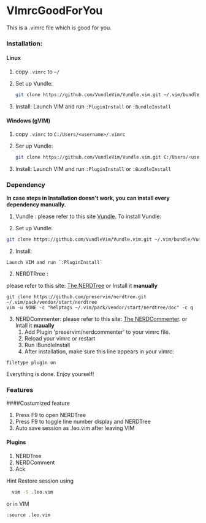 # VImrcGoodForYou
This is a .vimrc file which is good for you.

### Installation:

#### Linux

1. copy `.vimrc` to `~/`

2. Set up Vundle:
    ```bash
    git clone https://github.com/VundleVim/Vundle.vim.git ~/.vim/bundle/Vundle.vim	
    ```
    
3. Install:
    Launch VIM and run `:PluginInstall` or `:BundleInstall`

#### Windows (gVIM)

1.  copy `.vimrc` to `C:/Users/<username>/.vimrc`

2. Ser up Vundle:

   ```bash
   git clone https://github.com/VundleVim/Vundle.vim.git C:/Users/<username>/.vim/bundle/Vundle.vim
   ```
3. Install:
      Launch VIM and run `:PluginInstall` or `:BundleInstall`

### Dependency

**In case steps in Installation doesn't work, you can install every dependency manually.**

1. Vundle : 
    please refer to this site [Vundle](https://github.com/VundleVim/Vundle.vim).
    To install Vundle:

  1. Set up Vundle:
  ```bash
  git clone https://github.com/VundleVim/Vundle.vim.git ~/.vim/bundle/Vundle.vim	
  ```
  2. Install:

    Launch VIM and run `:PluginInstall` 

2. NERDTRree :

please refer to this site: [The NERDTree](https://github.com/preservim/nerdtree)
or Install it **manually**
```bash=1
git clone https://github.com/preservim/nerdtree.git ~/.vim/pack/vendor/start/nerdtree
vim -u NONE -c "helptags ~/.vim/pack/vendor/start/nerdtree/doc" -c q
```
3. NERDCommenter:
	please refer to this site: [The NERDCommenter](https://github.com/preservim/nerdcommenter).
	or Intall it **maually**
	1. Add Plugin 'preservim/nerdcommenter' to your vimrc file.
	2. Reload your vimrc or restart
	3. Run :BundleInstall
	4. After installation, make sure this line appears in your vimrc:
```vimrc
filetype plugin on
```


Everything is done. Enjoy yourself!

### Features

####Costumized feature

1. Press F9 to open NERDTree
2. Press F9 to toggle line number display and NERDTree
3. Auto save session as .leo.vim after leaving VIM

#### Plugins

1. NERDTree
2. NERDComment
3. Ack

Hint
  Restore session using 
```bash
  vim -S .leo.vim
```

or in VIM

```vimrc
:source .leo.vim
```

